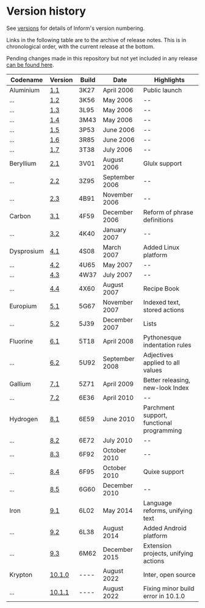 # Version history

See [versions](versions.md) for details of Inform's version numbering.

Links in the following table are to the archive of release notes. This
is in chronological order, with the current release at the bottom.

Pending changes made in this repository but not yet included in any release
[can be found here](release/pending.md).

Codename   | Version                     | Build | Date           | Highlights
---------- | --------------------------- | ----- | -------------- | ----------
Aluminium  | [1.1](release/1-1.md)       | 3K27  | April 2006     | Public launch
...        | [1.2](release/1-2.md)       | 3K56  | May 2006       | --
...        | [1.3](release/1-3.md)       | 3L95  | May 2006       | --
...        | [1.4](release/1-4.md)       | 3M43  | May 2006       | --
...        | [1.5](release/1-5.md)       | 3P53  | June 2006      | --
...        | [1.6](release/1-6.md)       | 3R85  | June 2006      | --
...        | [1.7](release/1-7.md)       | 3T38  | July 2006      | --
Beryllium  | [2.1](release/2-1.md)       | 3V01  | August 2006    | Glulx support
...        | [2.2](release/2-2.md)       | 3Z95  | September 2006 | --
...        | [2.3](release/2-3.md)       | 4B91  | November 2006  | --
Carbon     | [3.1](release/3-1.md)       | 4F59  | December 2006  | Reform of phrase definitions
...        | [3.2](release/3-2.md)       | 4K40  | January 2007   | --
Dysprosium | [4.1](release/4-1.md)       | 4S08  | March 2007     | Added Linux platform
...        | [4.2](release/4-2.md)       | 4U65  | May 2007       | --
...        | [4.3](release/4-3.md)       | 4W37  | July 2007      | --
...        | [4.4](release/4-4.md)       | 4X60  | August 2007    | Recipe Book
Europium   | [5.1](release/5-1.md)       | 5G67  | November 2007  | Indexed text, stored actions
...        | [5.2](release/5-2.md)       | 5J39  | December 2007  | Lists
Fluorine   | [6.1](release/6-1.md)       | 5T18  | April 2008     | Pythonesque indentation rules
...        | [6.2](release/6-2.md)       | 5U92  | September 2008 | Adjectives applied to all values
Gallium    | [7.1](release/7-1.md)       | 5Z71  | April 2009     | Better releasing, new-look Index
...        | [7.2](release/7-2.md)       | 6E36  | April 2010     | --
Hydrogen   | [8.1](release/8-1.md)       | 6E59  | June 2010      | Parchment support, functional programming
...        | [8.2](release/8-2.md)       | 6E72  | July 2010      | --
...        | [8.3](release/8-3.md)       | 6F92  | October 2010   | --
...        | [8.4](release/8-4.md)       | 6F95  | October 2010   | Quixe support
...        | [8.5](release/8-5.md)       | 6G60  | December 2010  | --
Iron       | [9.1](release/9-1.md)       | 6L02  | May 2014       | Language reforms, unifying text
...        | [9.2](release/9-2.md)       | 6L38  | August 2014    | Added Android platform
...        | [9.3](release/9-3.md)       | 6M62  | December 2015  | Extension projects, unifying actions
Krypton    | [10.1.0](release/10-1-0.md) | ----  | August 2022    | Inter, open source
...        | [10.1.1](release/10-1-0.md) | ----  | August 2022    | Fixing minor build error in 10.1.0
